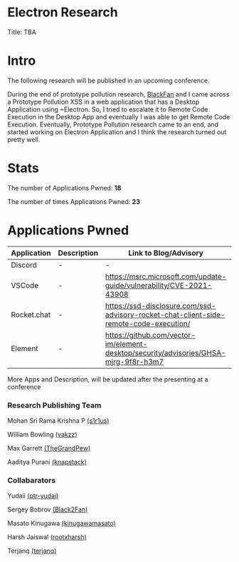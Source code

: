 # Electron Research

Title: TBA

# Intro
The following research will be published in an upcoming conference.

During the end of prototype pollution research, [BlackFan](https://twitter.com/black2fan) and I came across a Prototype Pollution XSS in a web application that has a Desktop Application using ~Electron. So, I tried to escalate it to Remote Code Execution in the Desktop App and eventually I was able to get Remote Code Execution. Eventually, Prototype Pollution research came to an end, and started working on Electron Application and I think the research turned out pretty well.

# Stats
The number of Applications Pwned: **18**

The number of times Applications Pwned: **23**

# Applications Pwned

Application | Description | Link to Blog/Advisory | CVE 
--- | --- | --- | ---
Discord |  -  | - | -
VSCode  |  -  | https://msrc.microsoft.com/update-guide/vulnerability/CVE-2021-43908 | CVE-2021-43908
Rocket.chat | - | https://ssd-disclosure.com/ssd-advisory-rocket-chat-client-side-remote-code-execution/ | -
Element | - | https://github.com/vector-im/element-desktop/security/advisories/GHSA-mjrg-9f8r-h3m7 | CVE-2022-23597


More Apps and Description, will be updated after the presenting at a conference


### Research Publishing Team

Mohan Sri Rama Krishna P [(s1r1us)](https://twitter.com/s1r1u5_)

William Bowling [(vakzz)](https://twitter.com/wcbowling)

Max Garrett [(TheGrandPew)](https://twitter.com/pewgrand)

Aaditya Purani [(knapstack)](https://twitter.com/aaditya_purani)

### Collabarators
Yudaii [(ptr-yudai)](https://twitter.com/ptrYudai)

Sergey Bobrov [(Black2Fan)](https://twitter.com/Black2Fan)

Masato Kinugawa [(kinugawamasato)](https://twitter.com/kinugawamasato)

Harsh Jaiswal [(rootxharsh)](https://twitter.com/rootxharsh)

Terjanq [(terjanq)](https://twitter.com/terjanq)






